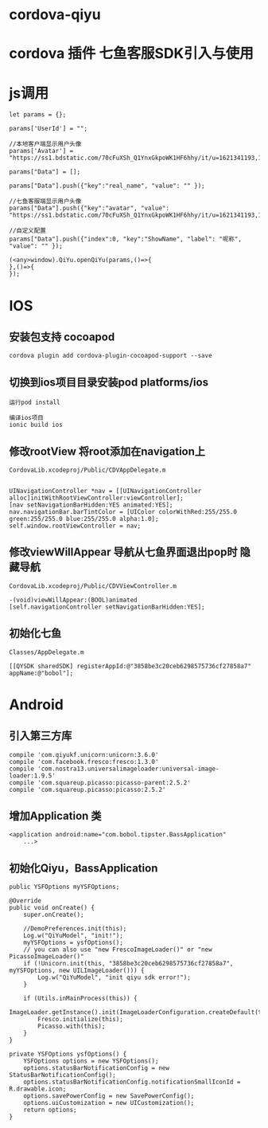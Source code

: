 # cordova-qiyu

# cordova 插件 七鱼客服SDK引入与使用

# js调用

    let params = {}; 

    params['UserId'] = "";

    //本地客户端显示用户头像
    params['Avatar'] = "https://ss1.bdstatic.com/70cFuXSh_Q1YnxGkpoWK1HF6hhy/it/u=1621341193,1402394044&fm=23&gp=0.jpg";

    params["Data"] = [];

    params["Data"].push({"key":"real_name", "value": "" });
    
    //七鱼客服端显示用户头像
    params["Data"].push({"key":"avatar", "value": "https://ss1.bdstatic.com/70cFuXSh_Q1YnxGkpoWK1HF6hhy/it/u=1621341193,1402394044&fm=23&gp=0.jpg"});

    //自定义配置
    params["Data"].push({"index":0, "key":"ShowName", "label": "呢称", "value": "" });
            
    (<any>window).QiYu.openQiYu(params,()=>{
    },()=>{
    });

# IOS 

## 安装包支持 cocoapod

    cordova plugin add cordova-plugin-cocoapod-support --save

## 切换到ios项目目录安装pod platforms/ios
    运行pod install

    编译ios项目
    ionic build ios

## 修改rootView 将root添加在navigation上

    CordovaLib.xcodeproj/Public/CDVAppDelegate.m


    UINavigationController *nav = [[UINavigationController alloc]initWithRootViewController:viewController];
    [nav setNavigationBarHidden:YES animated:YES];
    nav.navigationBar.barTintColor = [UIColor colorWithRed:255/255.0 green:255/255.0 blue:255/255.0 alpha:1.0];
    self.window.rootViewController = nav;



## 修改viewWillAppear 导航从七鱼界面退出pop时 隐藏导航

    CordovaLib.xcodeproj/Public/CDVViewController.m

    -(void)viewWillAppear:(BOOL)animated
    [self.navigationController setNavigationBarHidden:YES];



## 初始化七鱼

    Classes/AppDelegate.m

    [[QYSDK sharedSDK] registerAppId:@"3858be3c20ceb6298575736cf27858a7" appName:@"bobol"];



# Android

## 引入第三方库

    compile 'com.qiyukf.unicorn:unicorn:3.6.0'
    compile 'com.facebook.fresco:fresco:1.3.0'
    compile 'com.nostra13.universalimageloader:universal-image-loader:1.9.5'
    compile 'com.squareup.picasso:picasso-parent:2.5.2'
    compile 'com.squareup.picasso:picasso:2.5.2'

## 增加Application 类

    <application android:name="com.bobol.tipster.BassApplication" 
        ...>

## 初始化Qiyu，BassApplication

    public YSFOptions myYSFOptions;

    @Override
    public void onCreate() {
        super.onCreate();

        //DemoPreferences.init(this);
        Log.w("QiYuModel", "init!");
        myYSFOptions = ysfOptions();
        // you can also use "new FrescoImageLoader()" or "new PicassoImageLoader()"
        if (!Unicorn.init(this, "3858be3c20ceb6298575736cf27858a7", myYSFOptions, new UILImageLoader())) {
            Log.w("QiYuModel", "init qiyu sdk error!");
        }

        if (Utils.inMainProcess(this)) {
            ImageLoader.getInstance().init(ImageLoaderConfiguration.createDefault(this));
            Fresco.initialize(this);
            Picasso.with(this);
        }
    }

    private YSFOptions ysfOptions() {
        YSFOptions options = new YSFOptions();
        options.statusBarNotificationConfig = new StatusBarNotificationConfig();
        options.statusBarNotificationConfig.notificationSmallIconId = R.drawable.icon;
        options.savePowerConfig = new SavePowerConfig();
        options.uiCustomization = new UICustomization();
        return options;
    }


